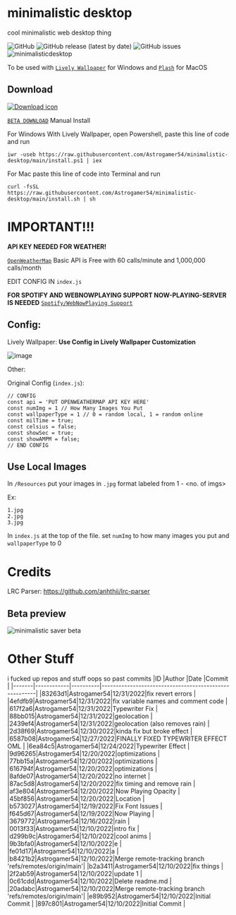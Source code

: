 
# minimalistic desktop
cool minimalistic web desktop thing

![GitHub](https://img.shields.io/github/license/Astrogamer54/minimalistic-desktop)
![GitHub release (latest by date)](https://img.shields.io/github/v/release/Astrogamer54/minimalistic-desktop)
![GitHub issues](https://img.shields.io/github/issues-raw/Astrogamer54/minimalistic-desktop)
![minimalisticdesktop](https://user-images.githubusercontent.com/78519393/210159265-4d1c10fc-436a-4865-9ff3-86f848a65707.gif)

To be used with [`Lively Wallpaper`](https://rocksdanister.github.io/lively/) for Windows and [`Plash`](https://github.com/sindresorhus/Plash) for MacOS

## Download
[![Download icon](https://img.shields.io/badge/dynamic/json?color=brightgreen&label=Download&query=$.tag_name&url=https://api.github.com/repos/Astrogamer54/minimalistic-desktop/releases/latest&style=for-the-badge)](https://github.com/Astrogamer54/minimalistic-desktop/archive/refs/tags/v1.1.2.zip)

[`BETA DOWNLOAD`](https://github.com/Astrogamer54/minimalistic-desktop/archive/refs/tags/v1.2.0-beta1.zip) Manual Install


For Windows With Lively Wallpaper, open Powershell, paste this line of code and run

```iwr -useb https://raw.githubusercontent.com/Astrogamer54/minimalistic-desktop/main/install.ps1 | iex```

For Mac paste this line of code into Terminal and run

```curl -fsSL https://raw.githubusercontent.com/Astrogamer54/minimalistic-desktop/main/install.sh | sh```

# IMPORTANT!!!
**API KEY NEEDED FOR WEATHER!**

[`OpenWeatherMap`](https://openweathermap.org/price)
Basic API is Free with 60 calls/minute  and 1,000,000 calls/month

EDIT CONFIG IN `index.js`

**FOR SPOTIFY AND WEBNOWPLAYING SUPPORT NOW-PLAYING-SERVER IS NEEDED**
[`Spotify/WebNowPlaying Support`](https://github.com/Astrogamer54/now-playing-server)

## Config:

Lively Wallpaper:
**Use Config in Lively Wallpaper Customization**

![image](https://user-images.githubusercontent.com/78519393/210194436-b2e00e25-5a58-4292-ab87-0148670b8b41.png)


Other:

Original Config (`index.js`):
```
// CONFIG
const api = 'PUT OPENWEATHERMAP API KEY HERE'
const numImg = 1 // How Many Images You Put
const wallpaperType = 1 // 0 = random local, 1 = random online
const milTime = true;
const celsius = false;
const showSec = true;
const showAMPM = false;
// END CONFIG
```

## Use Local Images
In `/Resources` put your images in `.jpg` format labeled from 1 - <no. of imgs>

Ex:
```
1.jpg
2.jpg
3.jpg
```
In `index.js` at the top of the file. set `numImg` to how many images you put and `wallpaperType` to 0

# Credits

LRC Parser: https://github.com/anhthii/lrc-parser

## Beta preview
![minimalistic saver beta](https://user-images.githubusercontent.com/78519393/210684264-f38f2890-5649-4909-9e49-04855a8869bb.gif)

# Other Stuff


i fucked up repos and stuff oops so
past commits
|ID     |Author      |Date      |Commit                                                 |
|-------|------------|----------|-------------------------------------------------------|
|83263d1|Astrogamer54|12/31/2022|fix revert errors                                      |
|4efdfb9|Astrogamer54|12/31/2022|fix variable names and comment code                    |
|617f2a6|Astrogamer54|12/31/2022|Typewriter Fix                                         |
|88bb015|Astrogamer54|12/31/2022|geolocation                                            |
|2439ef4|Astrogamer54|12/31/2022|geolocation (also removes rain)                        |
|2d38f69|Astrogamer54|12/30/2022|kinda fix but broke effect                             |
|6587b08|Astrogamer54|12/27/2022|FINALLY FIXED TYPEWRITER EFFECT OML                    |
|6ea84c5|Astrogamer54|12/24/2022|Typewriter Effect                                      |
|9d96265|Astrogamer54|12/20/2022|optimizations                                          |
|77bb15a|Astrogamer54|12/20/2022|optimizations                                          |
|616794f|Astrogamer54|12/20/2022|optimizations                                          |
|8afde07|Astrogamer54|12/20/2022|no internet                                            |
|87ac5d8|Astrogamer54|12/20/2022|fix timing and remove rain                             |
|af3e804|Astrogamer54|12/20/2022|Now Playing Opacity                                    |
|45bf856|Astrogamer54|12/20/2022|Location                                               |
|b573027|Astrogamer54|12/19/2022|Fix Font Issues                                        |
|f645d67|Astrogamer54|12/19/2022|Now Playing                                            |
|3679772|Astrogamer54|12/16/2022|rain                                                   |
|0013f33|Astrogamer54|12/10/2022|intro fix                                              |
|d299b9c|Astrogamer54|12/10/2022|cool anims                                             |
|9b3bfa0|Astrogamer54|12/10/2022|e                                                      |
|fe01d17|Astrogamer54|12/10/2022|a                                                      |
|b8421b2|Astrogamer54|12/10/2022|Merge remote-tracking branch 'refs/remotes/origin/main'|
|b2a3411|Astrogamer54|12/10/2022|fix things                                             |
|2f2ab59|Astrogamer54|12/10/2022|update 1                                               |
|0c61cdd|Astrogamer54|12/10/2022|Delete readme.md                                       |
|20adabc|Astrogamer54|12/10/2022|Merge remote-tracking branch 'refs/remotes/origin/main'|
|e89b952|Astrogamer54|12/10/2022|Initial Commit                                         |
|897c801|Astrogamer54|12/10/2022|Initial Commit                                         |
